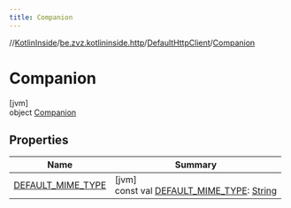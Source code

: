 ```yaml
---
title: Companion
---
```

//[KotlinInside](../../../../index.html)/[be.zvz.kotlininside.http](../../index.html)/[DefaultHttpClient](../index.html)/[Companion](index.html)



# Companion



[jvm]\
object [Companion](index.html)



## Properties


| Name | Summary |
|---|---|
| [DEFAULT_MIME_TYPE](-d-e-f-a-u-l-t_-m-i-m-e_-t-y-p-e.html) | [jvm]<br>const val [DEFAULT_MIME_TYPE](-d-e-f-a-u-l-t_-m-i-m-e_-t-y-p-e.html): [String](https://kotlinlang.org/api/latest/jvm/stdlib/kotlin/-string/index.html) |

